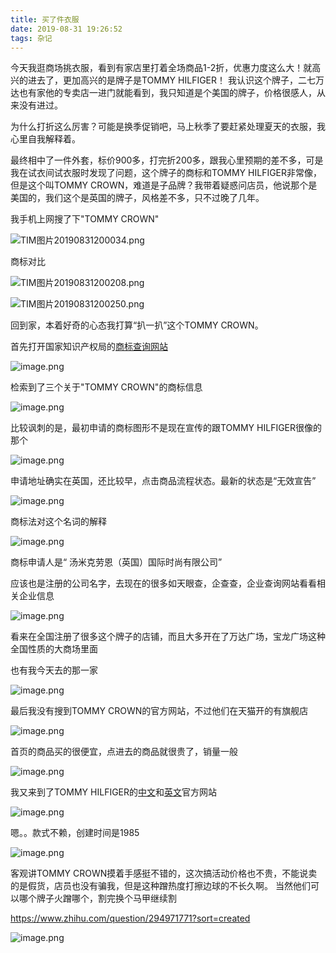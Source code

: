 ```yaml
---
title: 买了件衣服
date: 2019-08-31 19:26:52
tags: 杂记
---
```


今天我逛商场挑衣服，看到有家店里打着全场商品1-2折，优惠力度这么大！就高兴的进去了，更加高兴的是牌子是TOMMY HILFIGER！
我认识这个牌子，二七万达也有家他的专卖店一进门就能看到，我只知道是个美国的牌子，价格很感人，从来没有进过。

为什么打折这么厉害？可能是换季促销吧，马上秋季了要赶紧处理夏天的衣服，我心里自我解释着。

最终相中了一件外套，标价900多，打完折200多，跟我心里预期的差不多，可是我在试衣间试衣服时发现了问题，这个牌子的商标和TOMMY HILFIGER非常像，
但是这个叫TOMMY CROWN，难道是子品牌？我带着疑惑问店员，他说那个是美国的，我们这个是英国的牌子，风格差不多，只不过晚了几年。

我手机上网搜了下"TOMMY CROWN"


<!--more-->

![TIM图片20190831200034.png](http://image.mafeifan.com/images/2019/08/31/a2d2a664db56a61d3e8c38a2a5361bb1.png)


商标对比

![TIM图片20190831200208.png](http://image.mafeifan.com/images/2019/08/31/ac499c46f3f2cbc227478cf8a3ac30a7.png)


![TIM图片20190831200250.png](http://image.mafeifan.com/images/2019/08/31/37b66960f31b9e6b4df4f07d5f7e7b01.png)


回到家，本着好奇的心态我打算“扒一扒”这个TOMMY CROWN。

首先打开国家知识产权局的[商标查询网站](http://wsjs.saic.gov.cn)

![image.png](http://image.mafeifan.com/images/2019/08/31/4285e18ca12f30f3edc07e99a5da417c.png)

检索到了三个关于"TOMMY CROWN"的商标信息

![image.png](http://image.mafeifan.com/images/2019/08/31/1e1a460f905dc7cca994407a1947c805.png)

比较讽刺的是，最初申请的商标图形不是现在宣传的跟TOMMY HILFIGER很像的那个

![image.png](http://image.mafeifan.com/images/2019/08/31/7c8b93a78630f8cb39ea991980cd4792.png)

申请地址确实在英国，还比较早，点击商品流程状态。最新的状态是“无效宣告”

![image.png](http://image.mafeifan.com/images/2019/08/31/9aa42cfcc62d86ddef81721cff53c22a.png)

商标法对这个名词的解释

![image.png](http://image.mafeifan.com/images/2019/08/31/087b55ed630f6bea4be7262dad641bd3.png)

商标申请人是“	汤米克劳恩（英国）国际时尚有限公司”

应该也是注册的公司名字，去现在的很多如天眼查，企查查，企业查询网站看看相关企业信息

![image.png](http://image.mafeifan.com/images/2019/08/31/a0777662d8690712f77a4524131e9823.png)

看来在全国注册了很多这个牌子的店铺，而且大多开在了万达广场，宝龙广场这种全国性质的大商场里面

也有我今天去的那一家

![image.png](http://image.mafeifan.com/images/2019/08/31/e02cb339410f2058a81e44c4a26e04f7.png)

最后我没有搜到TOMMY CROWN的官方网站，不过他们在天猫开的有旗舰店

![image.png](http://image.mafeifan.com/images/2019/08/31/e9db27c48a1c6dfe16192265a9507c12.png)

首页的商品买的很便宜，点进去的商品就很贵了，销量一般

![image.png](http://image.mafeifan.com/images/2019/08/31/89fd857fef84bbd1d823ee35e1a67c1c.png)

我又来到了TOMMY HILFIGER的[中文](https://www.tommy.com.cn/Shawn-same-style-SS19#page=1)和[英文](https://usa.tommy.com/en/mens-hilfiger-collection)官方网站

![image.png](http://image.mafeifan.com/images/2019/08/31/d17e40a63aead3ebd79d38313b87294f.png)

嗯。。款式不赖，创建时间是1985

![image.png](http://image.mafeifan.com/images/2019/08/31/70dd2fb415668868aaf0705c76194a11.png)

客观讲TOMMY CROWN摸着手感挺不错的，这次搞活动价格也不贵，不能说卖的是假货，店员也没有骗我，但是这种蹭热度打擦边球的不长久啊。
当然他们可以哪个牌子火蹭哪个，割完换个马甲继续割

https://www.zhihu.com/question/294971771?sort=created

![image.png](http://image.mafeifan.com/images/2019/08/31/55ce5a4b796096f3af9cbded4d4a45a1.png)
